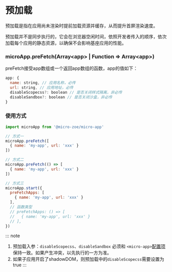 # 预加载

预加载是指在应用尚未渲染时提前加载资源并缓存，从而提升首屏渲染速度。

预加载并不是同步执行的，它会在浏览器空闲时间，依照开发者传入的顺序，依次加载每个应用的静态资源，以确保不会影响基座应用的性能。

### microApp.preFetch(Array\<app\> | Function => Array\<app\>)
preFetch接受app数组或一个返回app数组的函数，app的值如下：

```js
app: {
  name: string, // 应用名称，必传
  url: string, // 应用地址，必传
  disableScopecss?: boolean // 是否关闭样式隔离，非必传
  disableSandbox?: boolean // 是否关闭沙盒，非必传
}
```

### 使用方式
```js
import microApp from '@micro-zoe/micro-app'

// 方式一
microApp.preFetch([
  { name: 'my-app', url: 'xxx' }
])

// 方式二
microApp.preFetch(() => [
  { name: 'my-app', url: 'xxx' }
])

// 方式三
microApp.start({
  preFetchApps: [
    { name: 'my-app', url: 'xxx' }
  ],
  // 函数类型
  // preFetchApps: () => [
  //   { name: 'my-app', url: 'xxx' }
  // ],
})
```

::: note
1. 预加载入参：`disableScopecss`、`disableSandbox` 必须和 `<micro-app>`[配置项](/v0/zh/configure)保持一致。如果产生冲突，以先执行的一方为准。
2. 如果子应用开启了shadowDOM，则预加载中的`disableScopecss`需要设置为true
:::
